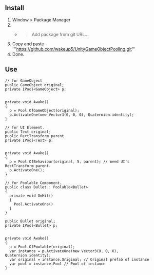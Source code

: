 ## Install
1. Window > Package Manager
2. + > Add package from git URL...
3. Copy and paste '''https://github.com/wakeup5/UnityGameObjectPooling.git'''
4. Done.

## Use
```
// for GameObject
public GameObject original;
private IPool<GameObject> p;


private void Awake()
{
  p = Pool.OfGameObject(original);
  p.ActivateOne(new Vector3(0, 0, 0), Quaternion.identity);
}
```
```
// for UI Element.
public Text original;
public RectTransform parent
private IPool<Text> p;


private void Awake()
{
  p = Pool.OfBehaviour(original, 5, parent); // need UI's RectTransform parent.
  p.ActivateOne();
}
```
```
// for Poolable Component.
public class Bullet : Poolable<Bullet>
{
  private void OnHit()
  {
    Pool.ActivateOne()
  }
}

public Bullet original;
private IPool<Bullet> p;


private void Awake()
{
  p = Pool.OfPoolable(original);
  var instance = p.ActivateOne(new Vector3(0, 0, 0), Quaternion.identity);
  var original = instance.Original; // Original prefab of instance
  var pool = instance.Pool // Pool of instance
}
```
